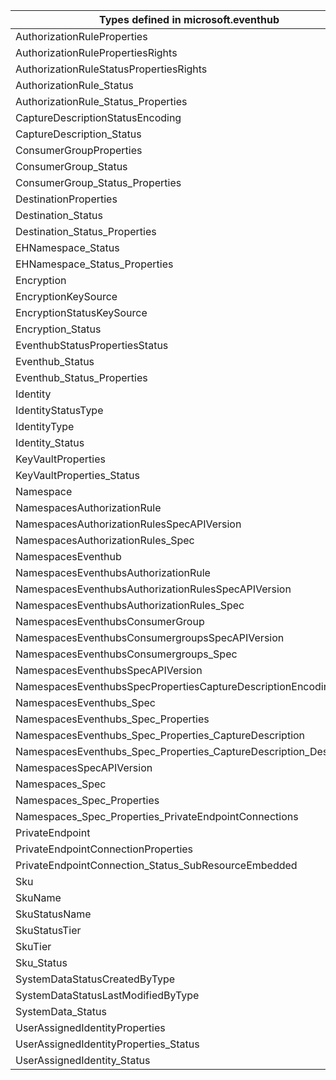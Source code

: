 | Types defined in microsoft.eventhub                                | v1alpha1api20211101 |
|--------------------------------------------------------------------|---------------------|
| AuthorizationRuleProperties                                        | v1alpha1api20211101 |
| AuthorizationRulePropertiesRights                                  | v1alpha1api20211101 |
| AuthorizationRuleStatusPropertiesRights                            | v1alpha1api20211101 |
| AuthorizationRule_Status                                           | v1alpha1api20211101 |
| AuthorizationRule_Status_Properties                                | v1alpha1api20211101 |
| CaptureDescriptionStatusEncoding                                   | v1alpha1api20211101 |
| CaptureDescription_Status                                          | v1alpha1api20211101 |
| ConsumerGroupProperties                                            | v1alpha1api20211101 |
| ConsumerGroup_Status                                               | v1alpha1api20211101 |
| ConsumerGroup_Status_Properties                                    | v1alpha1api20211101 |
| DestinationProperties                                              | v1alpha1api20211101 |
| Destination_Status                                                 | v1alpha1api20211101 |
| Destination_Status_Properties                                      | v1alpha1api20211101 |
| EHNamespace_Status                                                 | v1alpha1api20211101 |
| EHNamespace_Status_Properties                                      | v1alpha1api20211101 |
| Encryption                                                         | v1alpha1api20211101 |
| EncryptionKeySource                                                | v1alpha1api20211101 |
| EncryptionStatusKeySource                                          | v1alpha1api20211101 |
| Encryption_Status                                                  | v1alpha1api20211101 |
| EventhubStatusPropertiesStatus                                     | v1alpha1api20211101 |
| Eventhub_Status                                                    | v1alpha1api20211101 |
| Eventhub_Status_Properties                                         | v1alpha1api20211101 |
| Identity                                                           | v1alpha1api20211101 |
| IdentityStatusType                                                 | v1alpha1api20211101 |
| IdentityType                                                       | v1alpha1api20211101 |
| Identity_Status                                                    | v1alpha1api20211101 |
| KeyVaultProperties                                                 | v1alpha1api20211101 |
| KeyVaultProperties_Status                                          | v1alpha1api20211101 |
| Namespace                                                          | v1alpha1api20211101 |
| NamespacesAuthorizationRule                                        | v1alpha1api20211101 |
| NamespacesAuthorizationRulesSpecAPIVersion                         | v1alpha1api20211101 |
| NamespacesAuthorizationRules_Spec                                  | v1alpha1api20211101 |
| NamespacesEventhub                                                 | v1alpha1api20211101 |
| NamespacesEventhubsAuthorizationRule                               | v1alpha1api20211101 |
| NamespacesEventhubsAuthorizationRulesSpecAPIVersion                | v1alpha1api20211101 |
| NamespacesEventhubsAuthorizationRules_Spec                         | v1alpha1api20211101 |
| NamespacesEventhubsConsumerGroup                                   | v1alpha1api20211101 |
| NamespacesEventhubsConsumergroupsSpecAPIVersion                    | v1alpha1api20211101 |
| NamespacesEventhubsConsumergroups_Spec                             | v1alpha1api20211101 |
| NamespacesEventhubsSpecAPIVersion                                  | v1alpha1api20211101 |
| NamespacesEventhubsSpecPropertiesCaptureDescriptionEncoding        | v1alpha1api20211101 |
| NamespacesEventhubs_Spec                                           | v1alpha1api20211101 |
| NamespacesEventhubs_Spec_Properties                                | v1alpha1api20211101 |
| NamespacesEventhubs_Spec_Properties_CaptureDescription             | v1alpha1api20211101 |
| NamespacesEventhubs_Spec_Properties_CaptureDescription_Destination | v1alpha1api20211101 |
| NamespacesSpecAPIVersion                                           | v1alpha1api20211101 |
| Namespaces_Spec                                                    | v1alpha1api20211101 |
| Namespaces_Spec_Properties                                         | v1alpha1api20211101 |
| Namespaces_Spec_Properties_PrivateEndpointConnections              | v1alpha1api20211101 |
| PrivateEndpoint                                                    | v1alpha1api20211101 |
| PrivateEndpointConnectionProperties                                | v1alpha1api20211101 |
| PrivateEndpointConnection_Status_SubResourceEmbedded               | v1alpha1api20211101 |
| Sku                                                                | v1alpha1api20211101 |
| SkuName                                                            | v1alpha1api20211101 |
| SkuStatusName                                                      | v1alpha1api20211101 |
| SkuStatusTier                                                      | v1alpha1api20211101 |
| SkuTier                                                            | v1alpha1api20211101 |
| Sku_Status                                                         | v1alpha1api20211101 |
| SystemDataStatusCreatedByType                                      | v1alpha1api20211101 |
| SystemDataStatusLastModifiedByType                                 | v1alpha1api20211101 |
| SystemData_Status                                                  | v1alpha1api20211101 |
| UserAssignedIdentityProperties                                     | v1alpha1api20211101 |
| UserAssignedIdentityProperties_Status                              | v1alpha1api20211101 |
| UserAssignedIdentity_Status                                        | v1alpha1api20211101 |
